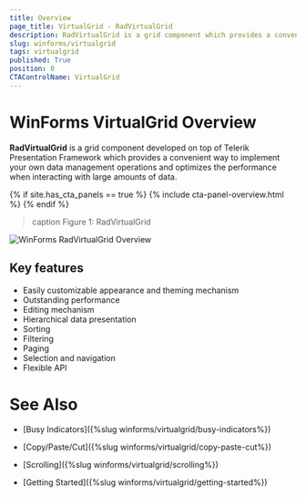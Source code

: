 ```yaml
---
title: Overview
page_title: VirtualGrid - RadVirtualGrid
description: RadVirtualGrid is a grid component which provides a convenient way to implement your own data management operations and optimizes the performance.
slug: winforms/virtualgrid
tags: virtualgrid
published: True
position: 0
CTAControlName: VirtualGrid
---
```


# WinForms VirtualGrid Overview

__RadVirtualGrid__ is a grid component developed on top of Telerik Presentation Framework which provides a convenient way to implement your own data management operations and optimizes the performance when interacting with large amounts of data.

{% if site.has_cta_panels == true %}
{% include cta-panel-overview.html %}
{% endif %}

>caption Figure 1: RadVirtualGrid
 
![WinForms RadVirtualGrid Overview](images/virtualgrid-overview001.gif)

## Key features

* Easily customizable appearance and theming mechanism
* Outstanding performance
* Editing mechanism
* Hierarchical data presentation
* Sorting
* Filtering
* Paging
* Selection and navigation
* Flexible API 

# See Also
* [Busy Indicators]({%slug winforms/virtualgrid/busy-indicators%})

* [Copy/Paste/Cut]({%slug winforms/virtualgrid/copy-paste-cut%})

* [Scrolling]({%slug winforms/virtualgrid/scrolling%})

* [Getting Started]({%slug winforms/virtualgrid/getting-started%})

